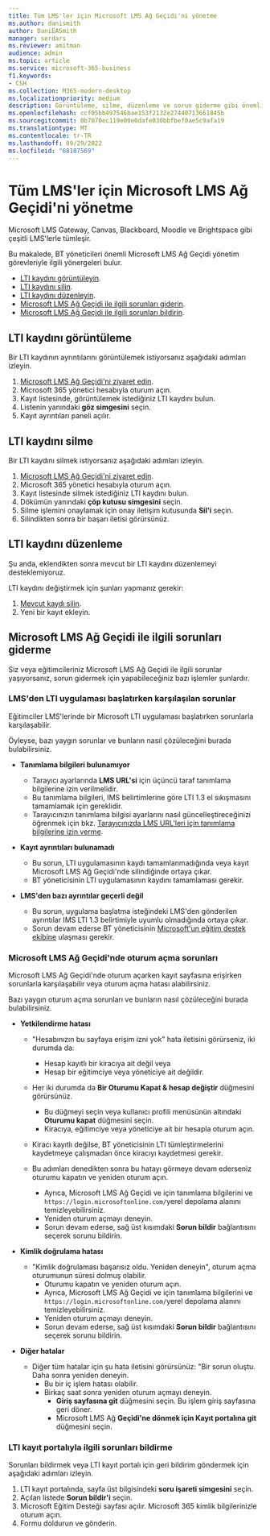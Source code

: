 ```yaml
---
title: Tüm LMS'ler için Microsoft LMS Ağ Geçidi'ni yönetme
ms.author: danismith
author: DaniEASmith
manager: serdars
ms.reviewer: amitman
audience: admin
ms.topic: article
ms.service: microsoft-365-business
f1.keywords:
- CSH
ms.collection: M365-modern-desktop
ms.localizationpriority: medium
description: Görüntüleme, silme, düzenleme ve sorun giderme gibi önemli Microsoft LMS Ağ Geçidi yönetim görevlerini yürütmeyi öğrenin.
ms.openlocfilehash: ccf05bb497546bae153f2132e27440713661845b
ms.sourcegitcommit: 0b7070ec119e00e0dafe030bbfbef0ae5c9afa19
ms.translationtype: MT
ms.contentlocale: tr-TR
ms.lasthandoff: 09/29/2022
ms.locfileid: "68187569"
---
```

# <a name="manage-microsoft-lms-gateway-for-any-lms"></a>Tüm LMS'ler için Microsoft LMS Ağ Geçidi'ni yönetme

Microsoft LMS Gateway, Canvas, Blackboard, Moodle ve Brightspace gibi çeşitli LMS'lerle tümleşir.

Bu makalede, BT yöneticileri önemli Microsoft LMS Ağ Geçidi yönetim görevleriyle ilgili yönergeleri bulur.

- [LTI kaydını görüntüleyin](#view-an-lti-registration).
- [LTI kaydını silin](#delete-an-lti-registration).
- [LTI kaydını düzenleyin](#edit-an-lti-registration).
- [Microsoft LMS Ağ Geçidi ile ilgili sorunları giderin](#troubleshoot-issues-with-microsoft-lms-gateway).
- [Microsoft LMS Ağ Geçidi ile ilgili sorunları bildirin](#report-problems-with-lti-registration-portal).

## <a name="view-an-lti-registration"></a>LTI kaydını görüntüleme

Bir LTI kaydının ayrıntılarını görüntülemek istiyorsanız aşağıdaki adımları izleyin.

1. [Microsoft LMS Ağ Geçidi'ni ziyaret edin](https://lti.microsoft.com/).
2. Microsoft 365 yönetici hesabıyla oturum açın.
3. Kayıt listesinde, görüntülemek istediğiniz LTI kaydını bulun.
4. Listenin yanındaki **göz simgesini** seçin.
5. Kayıt ayrıntıları paneli açılır.

## <a name="delete-an-lti-registration"></a>LTI kaydını silme

Bir LTI kaydını silmek istiyorsanız aşağıdaki adımları izleyin.

1. [Microsoft LMS Ağ Geçidi'ni ziyaret edin](https://lti.microsoft.com/).
2. Microsoft 365 yönetici hesabıyla oturum açın.
3. Kayıt listesinde silmek istediğiniz LTI kaydını bulun.
4. Dökümün yanındaki **çöp kutusu simgesini** seçin.
5. Silme işlemini onaylamak için onay iletişim kutusunda **Sil'i** seçin.
6. Silindikten sonra bir başarı iletisi görürsünüz.

## <a name="edit-an-lti-registration"></a>LTI kaydını düzenleme

Şu anda, eklendikten sonra mevcut bir LTI kaydını düzenlemeyi desteklemiyoruz.

LTI kaydını değiştirmek için şunları yapmanız gerekir:

1. [Mevcut kaydı silin](#delete-an-lti-registration).
2. Yeni bir kayıt ekleyin.

## <a name="troubleshoot-issues-with-microsoft-lms-gateway"></a>Microsoft LMS Ağ Geçidi ile ilgili sorunları giderme

Siz veya eğitimcileriniz Microsoft LMS Ağ Geçidi ile ilgili sorunlar yaşıyorsanız, sorun gidermek için yapabileceğiniz bazı işlemler şunlardır.

### <a name="issues-while-launching-an-lti-app-from-the-lms"></a>LMS'den LTI uygulaması başlatırken karşılaşılan sorunlar

Eğitimciler LMS'lerinde bir Microsoft LTI uygulaması başlatırken sorunlarla karşılaşabilir.

Öyleyse, bazı yaygın sorunlar ve bunların nasıl çözüleceğini burada bulabilirsiniz.

- **Tanımlama bilgileri bulunamıyor**
  - Tarayıcı ayarlarında **LMS URL'si** için üçüncü taraf tanımlama bilgilerine izin verilmelidir.
  - Bu tanımlama bilgileri, IMS belirtimlerine göre LTI 1.3 el sıkışmasını tamamlamak için gereklidir.
  - Tarayıcınızın tanımlama bilgisi ayarlarını nasıl güncelleştireceğinizi öğrenmek için bkz. [Tarayıcınızda LMS URL'leri için tanımlama bilgilerine izin verme](browser-cookies.md).

- **Kayıt ayrıntıları bulunamadı**
  - Bu sorun, LTI uygulamasının kaydı tamamlanmadığında veya kayıt Microsoft LMS Ağ Geçidi'nde silindiğinde ortaya çıkar.
  - BT yöneticisinin LTI uygulamasının kaydını tamamlaması gerekir.

- **LMS'den bazı ayrıntılar geçerli değil**
  - Bu sorun, uygulama başlatma isteğindeki LMS'den gönderilen ayrıntılar IMS LTI 1.3 belirtimiyle uyumlu olmadığında ortaya çıkar.
  - Sorun devam ederse BT yöneticisinin [Microsoft'un eğitim destek ekibine](https://edusupport.microsoft.com/support?product_id=lti_apps&platform_id=web) ulaşması gerekir.

### <a name="issues-with-signing-in-to-the-microsoft-lms-gateway"></a>Microsoft LMS Ağ Geçidi'nde oturum açma sorunları

Microsoft LMS Ağ Geçidi'nde oturum açarken kayıt sayfasına erişirken sorunlarla karşılaşabilir veya oturum açma hatası alabilirsiniz.

Bazı yaygın oturum açma sorunları ve bunların nasıl çözüleceğini burada bulabilirsiniz.

- **Yetkilendirme hatası**
  - "Hesabınızın bu sayfaya erişim izni yok" hata iletisini görürseniz, iki durumda da:
    - Hesap kayıtlı bir kiracıya ait değil veya
    - Hesap bir eğitimciye veya yöneticiye ait değildir.

  - Her iki durumda da **Bir Oturumu Kapat & hesap değiştir** düğmesini görürsünüz.
    - Bu düğmeyi seçin veya kullanıcı profili menüsünün altındaki **Oturumu kapat** düğmesini seçin.
    - Kiracıya, eğitimciye veya yöneticiye ait bir hesapla oturum açın.

  - Kiracı kayıtlı değilse, BT yöneticisinin LTI tümleştirmelerini kaydetmeye çalışmadan önce kiracıyı kaydetmesi gerekir.

  - Bu adımları denedikten sonra bu hatayı görmeye devam ederseniz oturumu kapatın ve yeniden oturum açın.
    - Ayrıca, Microsoft LMS Ağ Geçidi ve için tanımlama bilgilerini ve `https://login.microsoftonline.com/`yerel depolama alanını temizleyebilirsiniz.
    - Yeniden oturum açmayı deneyin.
    - Sorun devam ederse, sağ üst kısımdaki **Sorun bildir** bağlantısını seçerek sorunu bildirin.

- **Kimlik doğrulama hatası**
  - "Kimlik doğrulaması başarısız oldu. Yeniden deneyin", oturum açma oturumunun süresi dolmuş olabilir.
    - Oturumu kapatın ve yeniden oturum açın.
    - Ayrıca, Microsoft LMS Ağ Geçidi ve için tanımlama bilgilerini ve `https://login.microsoftonline.com/`yerel depolama alanını temizleyebilirsiniz.
    - Yeniden oturum açmayı deneyin.
    - Sorun devam ederse, sağ üst kısımdaki **Sorun bildir** bağlantısını seçerek sorunu bildirin.

- **Diğer hatalar**
  - Diğer tüm hatalar için şu hata iletisini görürsünüz: "Bir sorun oluştu. Daha sonra yeniden deneyin.
    - Bu bir iç işlem hatası olabilir.
    - Birkaç saat sonra yeniden oturum açmayı deneyin.
      - **Giriş sayfasına git** düğmesini seçin. Bu işlem giriş sayfasına geri döner.
      - Microsoft LMS Ağ **Geçidi'ne dönmek için Kayıt portalına git** düğmesini seçin.

### <a name="report-problems-with-lti-registration-portal"></a>LTI kayıt portalıyla ilgili sorunları bildirme

Sorunları bildirmek veya LTI kayıt portalı için geri bildirim göndermek için aşağıdaki adımları izleyin.

1. LTI kayıt portalında, sayfa üst bilgisindeki **soru işareti simgesini** seçin.
2. Açılan listede **Sorun bildir'i** seçin.
3. Microsoft Eğitim Desteği sayfası açılır. Microsoft 365 kimlik bilgilerinizle oturum açın.
4. Formu doldurun ve gönderin.
